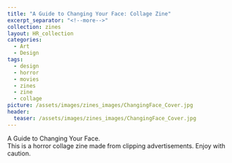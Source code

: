 ```yaml
---
title: "A Guide to Changing Your Face: Collage Zine"
excerpt_separator: "<!--more-->"
collection: zines
layout: HR_collection
categories:
  - Art
  - Design
tags:
  - design
  - horror
  - movies
  - zines
  - zine
  - collage
picture: /assets/images/zines_images/ChangingFace_Cover.jpg
header:
  teaser: /assets/images/zines_images/ChangingFace_Cover.jpg
---
```

A Guide to Changing Your Face.  
This is a horror collage zine made from clipping advertisements. Enjoy with caution. 

